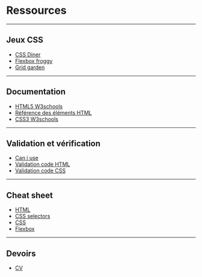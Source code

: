 # Ressources

---

## Jeux CSS

- [CSS Diner](https://flukeout.github.io/)
- [Flexbox froggy](https://flexboxfroggy.com/#fr)
- [Grid garden](https://cssgridgarden.com/#fr)

---

## Documentation

- [HTML5 W3schools](https://www.w3schools.com/html/)
- [Référence des éléments HTML](https://developer.mozilla.org/fr/docs/Web/HTML/Element)
- [CSS3 W3schools](https://www.w3schools.com/css/default.asp)

---

## Validation et vérification

- [Can i use](https://caniuse.com/gi)
- [Validation code HTML](https://validator.w3.org/)
- [Validation code CSS](https://jigsaw.w3.org/css-validator/)

<!--

- [Digital Agency](https://itme.fr/)
- [Academy](https://itmeacademy.com/)

-->

---

## Cheat sheet

- [HTML](https://www.borntodev.com/wp-content/uploads/2020/06/screely-1593082837396-1024x627.png)
- [CSS selectors](https://dev.to/areedev/css-selectors-cheat-sheets-1omk)
- [CSS](https://groupe-sii.github.io/cheat-sheets/css-selectors/index.html)
- [Flexbox](https://dev.to/simonpaix/css-flexbox-cheat-sheet-1g09)

---

## Devoirs

- [CV](./devoirs/cv/README.md)